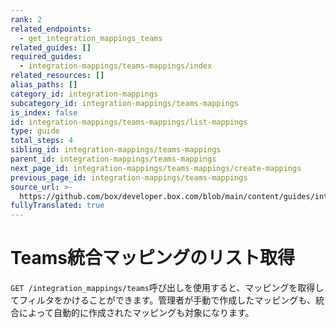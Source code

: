 ```yaml
---
rank: 2
related_endpoints:
  - get_integration_mappings_teams
related_guides: []
required_guides:
  - integration-mappings/teams-mappings/index
related_resources: []
alias_paths: []
category_id: integration-mappings
subcategory_id: integration-mappings/teams-mappings
is_index: false
id: integration-mappings/teams-mappings/list-mappings
type: guide
total_steps: 4
sibling_id: integration-mappings/teams-mappings
parent_id: integration-mappings/teams-mappings
next_page_id: integration-mappings/teams-mappings/create-mappings
previous_page_id: integration-mappings/teams-mappings
source_url: >-
  https://github.com/box/developer.box.com/blob/main/content/guides/integration-mappings/teams-mappings/list-mappings.md
fullyTranslated: true
---
```

# Teams統合マッピングのリスト取得

`GET /integration_mappings/teams`呼び出しを使用すると、マッピングを取得してフィルタをかけることができます。管理者が手動で作成したマッピングも、統合によって自動的に作成されたマッピングも対象になります。

<Samples id="get_integration_mappings_teams">

</Samples>
